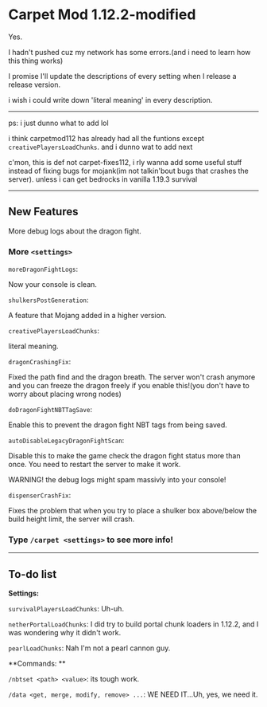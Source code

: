# Carpet Mod 1.12.2-modified
Yes.

I hadn't pushed cuz my network has some errors.(and i need to learn how this thing works)

I promise I'll update the descriptions of every setting when I release a release version.

i wish i could write down 'literal meaning' in every description.

------

ps: i just dunno what to add lol

i think carpetmod112 has already had all the funtions except `creativePlayersLoadChunks`. and i dunno wat to add next

c'mon, this is def not carpet-fixes112, i rly wanna add some useful stuff instead of fixing bugs for mojank(im not talkin'bout bugs that crashes the server). unless i can get bedrocks in vanilla 1.19.3 survival

------

## New Features

More debug logs about the dragon fight.

### More `<settings>`

`moreDragonFightLogs`: 

Now your console is clean.

`shulkersPostGeneration`:

A feature that Mojang added in a higher version.

`creativePlayersLoadChunks`: 

literal meaning.

`dragonCrashingFix`: 

Fixed the path find and the dragon breath. The server won't crash anymore and you can freeze the dragon freely if you enable this!(you don't have to worry about placing wrong nodes)


`doDragonFightNBTTagSave`: 

Enable this to prevent the dragon fight NBT tags from being saved.


`autoDisableLegacyDragonFightScan`: 

Disable this to make the game check the dragon fight status more than once. You need to restart the server to make it work.

WARNING! the debug logs might spam massivly into your console!

`dispenserCrashFix`: 

Fixes the problem that when you try to place a shulker box above/below the build height limit, the server will crash.

### **Type `/carpet <settings>` to see more info!**

------

## To-do list

**Settings:**

`survivalPlayersLoadChunks`: Uh-uh.

`netherPortalLoadChunks`: I did try to build portal chunk loaders in 1.12.2, and I was wondering why it didn't work.

`pearlLoadChunks`: Nah I'm not a pearl cannon guy.


**Commands: **

`/nbtset <path> <value>`: its tough work.

`/data <get, merge, modify, remove> ...`: WE NEED IT...Uh, yes, we need it.
